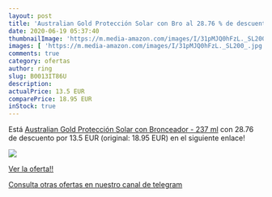 ```yaml
---
layout: post
title: 'Australian Gold Protección Solar con Bro al 28.76 % de descuento'
date: 2020-06-19 05:37:40
thumbnailImage: 'https://m.media-amazon.com/images/I/31pMJQ0hFzL._SL200_.jpg'
images: [ 'https://m.media-amazon.com/images/I/31pMJQ0hFzL._SL200_.jpg' ]
comments: true
category: ofertas
author: ring
slug: B0013IT86U
description:
actualPrice: 13.5 EUR
comparePrice: 18.95 EUR
inStock: true
---
```


Está [Australian Gold Protección Solar con Bronceador - 237 ml](https://www.amazon.com/dp/B0013IT86U/?tag=redken08-20) con 28.76 de descuento por 13.5 EUR (original: 18.95 EUR) en el siguiente enlace!

[![](https://m.media-amazon.com/images/I/31pMJQ0hFzL._SL200_.jpg)](https://www.amazon.com/dp/B0013IT86U/?tag=redken08-20)

[Ver la oferta!!](https://www.amazon.com/dp/B0013IT86U/?tag=redken08-20)

[Consulta otras ofertas en nuestro canal de telegram](https://t.me/s/ofertas25)
